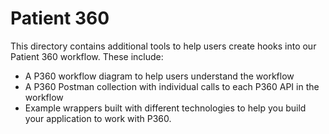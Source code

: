 # Patient 360
This directory contains additional tools to help users create hooks into our Patient 360 workflow. These include:
- A P360 workflow diagram to help users understand the workflow
- A P360 Postman collection with individual calls to each P360 API in the workflow
- Example wrappers built with different technologies to help you build your application to work with P360.

